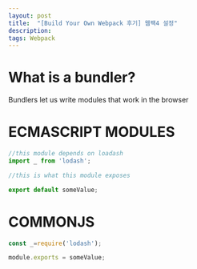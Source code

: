 ```yaml
---
layout: post
title:  "[Build Your Own Webpack 후기] 웹팩4 설정"
description: 
tags: Webpack
---
```


# What is a bundler?

Bundlers let us write modules that work in the browser

# ECMASCRIPT MODULES

```javascript
//this module depends on loadash
import _ from 'lodash';

//this is what this module exposes

export default someValue;
```

# COMMONJS

```javascript
const _=require('lodash');

module.exports = someValue;
```
